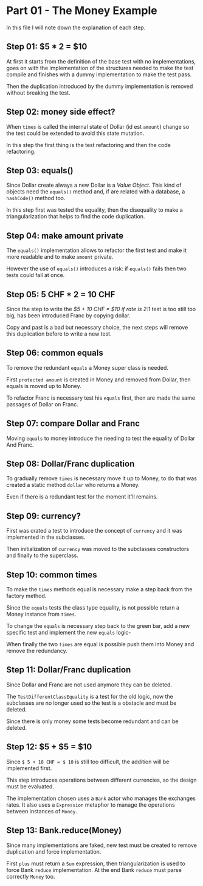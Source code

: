 # Part 01 - The Money Example

In this file I will note down the explanation of each step.

## Step 01: $5 * 2 = $10

At first it starts from the definition of the base test with no implementations, goes on with the implementation of the structures needed to make the test compile and finishes with a dummy implementation to make the test pass.

Then the duplication introduced by the dummy implementation is removed without breaking the test.

## Step 02: money side effect?

When `times` is called the internal state of Dollar (id est `amount`) change so the test could be extended to avoid this state mutation.

In this step the first thing is the test refactoring and then the code refactoring.

## Step 03: equals()

Since Dollar create always a new Dollar is a *Value Object*. This kind of objects need the `equals()` method and, if are related with a database, a `hashCode()` method too.

In this step first was tested the equality, then the disequality to make a triangularization that helps to find the code duplication.

## Step 04: make amount private

The `equals()` implementation allows to refactor the first test and make it more readable and to make `amount` private.

However the use of `equals()` introduces a risk: if `equals()` fails then two tests could fail at once.

## Step 05: 5 CHF * 2 = 10 CHF

Since the step to write the *$5 + 10 CHF = $10 if rate is 2:1* test is  too still too big, has been introduced Franc by copying dollar.

Copy and past is a bad but necessary choice, the next steps will remove this duplication before to write a new test.

## Step 06: common equals

To remove the redundant `equals` a Money super class is needed.

First `protected amount` is created in Money and removed from Dollar, then equals is moved up to Money.

To refactor Franc is necessary test his `equals` first, then are made the same passages of Dollar on Franc.

## Step 07: compare Dollar and Franc

Moving `equals` to money introduce the needing to test the equality of Dollar And Franc.

## Step 08: Dollar/Franc duplication

To gradually remove `times` is necessary move it up to Money, to do that was created a static method `dollar` who returns a Money.

Even if there is a redundant test for the moment it'll remains. 

## Step 09: currency?

First was crated a test to introduce the concept of `currency` and it was implemented in the subclasses.

Then initialization of `currency` was moved to the subclasses constructors and finally to the superclass.

## Step 10: common times

To make the `times` methods equal is necessary make a step back from the factory method.

Since the `equals` tests the class type equality, is not possible return a Money instance from `times`.

To change the `equals` is necessary step back to the green bar, add a new specific test and implement the new `equals` logic-

When finally the two `times` are equal is possible push them into Money and remove the redundancy.

## Step 11: Dollar/Franc duplication

Since Dollar and Franc are not used anymore they can be deleted.

The `TestDifferentClassEquality` is a test for the old logic, now the subclasses are no longer used so the test is a obstacle and must be deleted.

Since there is only money some tests become redundant and can be deleted.

## Step 12: $5 + $5 = $10

Since `$ 5 + 10 CHF = $ 10` is still too difficult, the addition will be implemented first.

This step introduces operations between different currencies, so the design must be evaluated.

The implementation chosen uses a `Bank` actor who manages the exchanges rates. It also uses a `Expression` metaphor to manage the operations between instances of `Money`.

## Step 13: Bank.reduce(Money)

Since many implementations are faked, new test must be created to remove duplication and force implementation.

First `plus` must return a `Sum` expression, then triangularization is used to force Bank `reduce` implementation. At the end Bank `reduce` must parse correctly  `Money` too.

